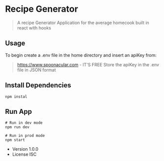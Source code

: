 # Recipe Generator

> A recipe Generator Application for the average homecook built in react with hooks

## Usage

To begin create a .env file in the home directory and insert an apiKey from:

> https://www.spoonacular.com - IT'S FREE
> Store the apiKey in the .env file in JSON format

## Install Dependencies

```
npm instal
```

## Run App

```
# Run in dev mode
npm run dev

# Run in prod mode
npm start
```

- Version 1.0.0
- License ISC
